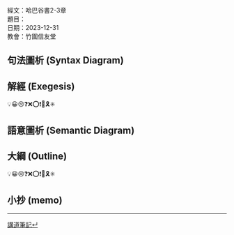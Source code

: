 經文：哈巴谷書2-3章   
題目：   
日期：2023-12-31   
教會：竹圍信友堂   


## 句法圖析 (Syntax Diagram)

## 解經 (Exegesis)
💡😀😢❓❌⭕❗🎀🎗️✳️

## 語意圖析 (Semantic Diagram)

## 大綱 (Outline)
💡😀😢❓❌⭕❗🎀🎗️✳️

## 小抄 (memo)




---


[講道筆記↵](README.md)


